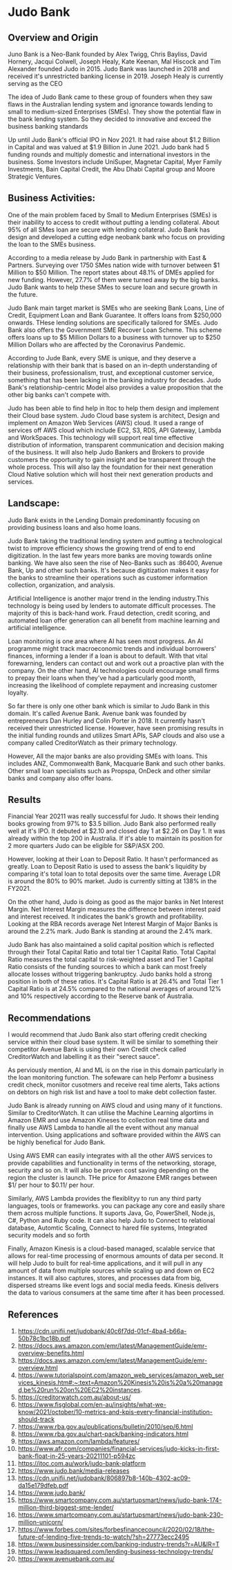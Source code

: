 # Judo Bank

## Overview and Origin

Juno Bank is a Neo-Bank founded by Alex Twigg, Chris Bayliss, David Hornery, Jacqui Colwell, Joseph Healy, Kate Keenan, Mal Hiscock and Tim Alexander founded Judo in 2015. Judo Bank was launched in 2018 and received it's unrestricted banking license in 2019. Joseph Healy is currently serving as the CEO

The idea of Judo Bank came to these group of founders when they saw flaws in the Australian lending system and ignorance towards lending to small to medium-sized Enterprises (SMEs). They show the potential flaw in the bank lending system. So they decided to innovative and exceed the business banking standards

Up until Judo Bank's official IPO in Nov 2021. It had raise about $1.2 Billion in Capital and was valued at $1.9 Billion in June 2021. Judo bank had 5 funding rounds and multiply domestic and international investors in the business. Some Investors include UniSuper, Magnetar Capital, Myer Family Investments, Bain Capital Credit, the Abu Dhabi Capital group and Moore Strategic Ventures. 


## Business Activities:

One of the main problem faced by Small to Medium Enterprises (SMEs) is their inability to access to credit without putting a lending collateral. About 95% of all SMes loan are secure with lending collateral. Judo Bank has design and developed a cutting edge neobank bank who focus on providing the loan to the SMEs business.

According to a media release by Judo Bank in partnership with East & Partners. Surveying over 1750 SMes nation wide with turnover between $1 Million to $50 Million. The report states about 48.1% of DMEs applied for new funding. However, 27.7% of them were turned away by the big banks. Judo Bank wants to help these SMes to secure loan and secure growth in the future.

Judo Bank main target market is SMEs who are seeking Bank Loans, Line of Credit, Equipment Loan and Bank Guarantee. It offers loans from $250,000 onwards. THese lending solutions are specifically tailored for SMEs. Judo Bank also offers the Government SME Recover Loan Scheme. This scheme offers loans up to $5 Million Dollars to a business with turnover up to $250 Million Dollars who are affected by the Coronavirus Pandemic.

According to Jude Bank, every SME is unique, and they deserve a relationship with their bank that is based on an in-depth understanding of their business, professionalism, trust, and exceptional customer service, something that has been lacking in the banking industry for decades. Judo Bank's relationship-centric Model also provides a value proposition that the other big banks can't compete with.

Judo has been able to find help in Itoc to help them design and implement their Cloud base system. Judo Cloud base system is architect, Design and implement on Amazon Web Services (AWS) cloud. It used a range of services off AWS cloud which include EC2, S3, RDS, API Gateway, Lambda and WorkSpaces. This technology will support real time effective distribution of information, transparent communication and decision making of the business. It will also help Judo Bankers and Brokers to provide customers the opportunity to gain insight and be transparent through the whole process. This will also lay the foundation for their next generation Cloud Native solution which will host their next generation products and services.


## Landscape:

Judo Bank exists in the Lending Domain predominantly focusing on providing business loans and also home loans.
 
Judo Bank taking the traditional lending system and putting a technological twist to improve efficiency shows the growing trend of end to end digitization. In the last few years more banks are moving towards online banking. We have also seen the rise of Neo-Banks such as :86400, Avenue Bank, Up and other such banks. It's because digitization makes it easy for the banks to streamline their operations such as customer information collection, organization, and analysis.
 
Artificial Intelligence is another major trend in the lending industry.This technology is being used by lenders to automate difficult processes. The majority of this is back-hand work. Fraud detection, credit scoring, and automated loan offer generation can all benefit from machine learning and artificial intelligence.
 
Loan monitoring is one area where AI has seen most progress. An AI programme might track macroeconomic trends and individual borrowers' finances, informing a lender if a loan is about to default. With that vital forewarning, lenders can contact out and work out a proactive plan with the company. On the other hand, AI technologies could encourage small firms to prepay their loans when they've had a particularly good month, increasing the likelihood of complete repayment and increasing customer loyalty.
 
So far there is only one other bank which is similar to Judo Bank in this domain. It's called Avenue Bank. Avenue bank was founded by entrepreneurs Dan Hurley and Colin Porter in 2018. It currently hasn't received their unrestricted license. However, have seen promising results in the initial funding rounds and utilizes Smart APIs, SAP clouds and also use a company called CreditorWatch as their primary technology.
 
However, All the major banks are also providing SMEs with loans. This includes ANZ, Commonwealth Bank, Macquarie Bank and such other banks. Other small loan specialists such as Propspa, OnDeck and other similar banks and company also offer loans. 

## Results

Financial Year 20211 was really successful for Judo. It shows their lending books growing from 97% to $3.5 billion. Judo Bank also performed really well at it's IPO. It debuted at $2.10 and closed day 1 at $2.26 on Day 1. It was already within the top 200 in Australia. If it's able to maintain its position for 2 more quarters Judo can be eligible for S&P/ASX 200.
 
However, looking at their Loan to Deposit Ratio. It hasn't performanced as greatly. Loan to Deposit Ratio is used to assess the bank's liquidity by comparing it's total loan to total deposits over the same time. Average LDR is around the 80% to 90% market. Judo is currently sitting at 138% in the FY2021.
 
On the other hand, Judo is doing as good as the major banks in Net Interest Margin. Net Interest Margin measures the difference between interest paid and interest received. It indicates the bank's growth and profitability. Looking at the RBA records average Net Interest Margin of Major Banks is around the 2.2% mark. Judo Bank is standing at around the 2.4% mark.
 
Judo Bank has also maintained a solid capital position which is reflected through their Total Capital Ratio and total tier 1 Capital Ratio. Total Capital Ratio measures the total capital to risk-weighted asset and Tier 1 Capital Ratio consists of the funding sources to which a bank can most freely allocate losses without triggering bankruptcy. Judo banks hold a strong position in both of these ratios. It's Capital Ratio is at 26.4% and Total Tier 1 Capital Ratio is at 24.5% compared to the national averages of around 12% and 10% respectively according to the Reserve bank of Australia.


## Recommendations

I would recommend that Judo Bank also start offering credit checking service within their cloud base system. It will be similar to something their competitor Avenue Bank is using their own Credit check called CreditorWatch and labelling it as their "serect sauce". 

As perviously mention, AI and ML is on the rise in this domain particularly in the loan monitoring function. The sofeware can help Perfomr a business credit check, moniitor cusotmers and receive real time alerts, Taks actions on debtors on high risk list and have a tool to make debt collection faster. 

Judo Bank is already running on AWS cloud and using many of it functions. Similar to CreditorWatch. It can utilise the Machine Learning algortims in Amazon EMR and use Amazon Kineses to collection real time data and finally use AWS Lambda to handle all the event without any manual intervention. Using applications and software provided within the AWS can be highly benefical for Judo Bank. 

Using AWS EMR can easily integrates with all the other AWS services to provide capabilities and functionality in terms of the networking, storage, security and so on. It will also be proven cost saving depending on the region the cluster is launch. THe price for Amazone EMR ranges between $1/ per hour to $0.11/ per hour.

Similarly, AWS Lambda provides the flexiblityy to run any third party languages, tools or frameworks. you can package any core and easily share them across multiple functions. It suports Java, Go, PowerShell, Node.js, C#, Python and Ruby code. It can also help Judo to Connect to relational database, Automtic Scaling, Connect to hared file systems, Integrated security models and so forth

Finally, Amazon Kinesis is a cloud-based managed, scalable service that allows for real-time processing of enormous amounts of data per second. It will help Judo to built for real-time applications, and it will pull in any amount of data from multiple sources while scaling up and down on EC2 instances. It will also captures, stores, and processes data from big, dispersed streams like event logs and social media feeds. Kinesis delivers the data to various consumers at the same time after it has been processed.

## References

1. https://cdn.unifii.net/judobank/40c6f7dd-01cf-4ba4-b66a-50b78c1bc18b.pdf
2. https://docs.aws.amazon.com/emr/latest/ManagementGuide/emr-overview-benefits.html
3.  https://docs.aws.amazon.com/emr/latest/ManagementGuide/emr-overview.html
4. https://www.tutorialspoint.com/amazon_web_services/amazon_web_services_kinesis.htm#:~:text=Amazon%20Kinesis%20is%20a%20managed,be%20run%20on%20EC2%20instances.
5. https://creditorwatch.com.au/about-us/
6. https://www.fisglobal.com/en-au/insights/what-we-know/2021/october/10-metrics-and-kpis-every-financial-institution-should-track
7. https://www.rba.gov.au/publications/bulletin/2010/sep/6.html
8. https://www.rba.gov.au/chart-pack/banking-indicators.html
9. https://aws.amazon.com/lambda/features/
10. https://www.afr.com/companies/financial-services/judo-kicks-in-first-bank-float-in-25-years-20211101-p594zc
11. https://itoc.com.au/work/judo-bank-platform
12. https://www.judo.bank/media-releases
13. https://cdn.unifii.net/judobank/806897b8-140b-4302-ac09-da15e179dfeb.pdf
14. https://www.judo.bank/
15. https://www.smartcompany.com.au/startupsmart/news/judo-bank-174-million-third-biggest-sme-lender/
16. https://www.smartcompany.com.au/startupsmart/news/judo-bank-230-million-unicorn/
17. https://www.forbes.com/sites/forbesfinancecouncil/2020/02/18/the-future-of-lending-five-trends-to-watch/?sh=27773ecc2495
18. https://www.businessinsider.com/banking-industry-trends?r=AU&IR=T
19. https://www.leadsquared.com/lending-business-technology-trends/
20. https://www.avenuebank.com.au/